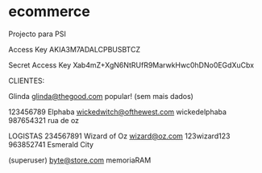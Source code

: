 # ecommerce
Projecto para PSI

Access Key
AKIA3M7ADALCPBUSBTCZ

Secret Access Key
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


CLIENTES:

Glinda
glinda@thegood.com
popular!
(sem mais dados)

123456789 
Elphaba
wickedwitch@ofthewest.com
wickedelphaba
987654321
rua de oz

LOGISTAS
234567891
Wizard of Oz
wizard@oz.com
123wizard123
963852741
Esmerald City

(superuser)
byte@store.com
memoriaRAM



